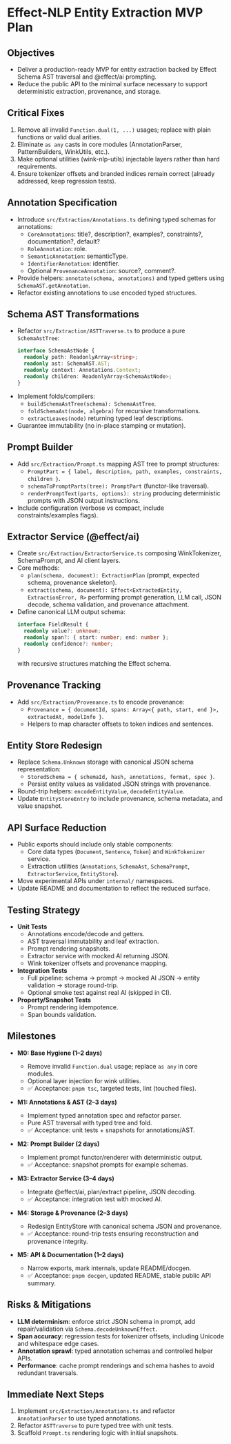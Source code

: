 # Effect-NLP Entity Extraction MVP Plan

## Objectives
- Deliver a production-ready MVP for entity extraction backed by Effect Schema AST traversal and @effect/ai prompting.
- Reduce the public API to the minimal surface necessary to support deterministic extraction, provenance, and storage.

## Critical Fixes
1. Remove all invalid `Function.dual(1, ...)` usages; replace with plain functions or valid dual arities.
2. Eliminate `as any` casts in core modules (AnnotationParser, PatternBuilders, WinkUtils, etc.).
3. Make optional utilities (wink-nlp-utils) injectable layers rather than hard requirements.
4. Ensure tokenizer offsets and branded indices remain correct (already addressed, keep regression tests).

## Annotation Specification
- Introduce `src/Extraction/Annotations.ts` defining typed schemas for annotations:
  - `CoreAnnotations`: title?, description?, examples?, constraints?, documentation?, default?
  - `RoleAnnotation`: role.
  - `SemanticAnnotation`: semanticType.
  - `IdentifierAnnotation`: identifier.
  - Optional `ProvenanceAnnotation`: source?, comment?.
- Provide helpers: `annotate(schema, annotations)` and typed getters using `SchemaAST.getAnnotation`.
- Refactor existing annotations to use encoded typed structures.

## Schema AST Transformations
- Refactor `src/Extraction/ASTTraverse.ts` to produce a pure `SchemaAstTree`:
  ```ts
  interface SchemaAstNode {
    readonly path: ReadonlyArray<string>;
    readonly ast: SchemaAST.AST;
    readonly context: Annotations.Context;
    readonly children: ReadonlyArray<SchemaAstNode>;
  }
  ```
- Implement folds/compilers:
  - `buildSchemaAstTree(schema): SchemaAstTree`.
  - `foldSchemaAst(node, algebra)` for recursive transformations.
  - `extractLeaves(node)` returning typed leaf descriptions.
- Guarantee immutability (no in-place stamping or mutation).

## Prompt Builder
- Add `src/Extraction/Prompt.ts` mapping AST tree to prompt structures:
  - `PromptPart = { label, description, path, examples, constraints, children }`.
  - `schemaToPromptParts(tree): PromptPart` (functor-like traversal).
  - `renderPromptText(parts, options): string` producing deterministic prompts with JSON output instructions.
- Include configuration (verbose vs compact, include constraints/examples flags).

## Extractor Service (@effect/ai)
- Create `src/Extraction/ExtractorService.ts` composing WinkTokenizer, SchemaPrompt, and AI client layers.
- Core methods:
  - `plan(schema, document): ExtractionPlan` (prompt, expected schema, provenance skeleton).
  - `extract(schema, document): Effect<ExtractedEntity, ExtractionError, R>` performing prompt generation, LLM call, JSON decode, schema validation, and provenance attachment.
- Define canonical LLM output schema:
  ```ts
  interface FieldResult {
    readonly value?: unknown;
    readonly span?: { start: number; end: number };
    readonly confidence?: number;
  }
  ```
  with recursive structures matching the Effect schema.

## Provenance Tracking
- Add `src/Extraction/Provenance.ts` to encode provenance:
  - `Provenance = { documentId, spans: Array<{ path, start, end }>, extractedAt, modelInfo }`.
  - Helpers to map character offsets to token indices and sentences.

## Entity Store Redesign
- Replace `Schema.Unknown` storage with canonical JSON schema representation:
  - `StoredSchema = { schemaId, hash, annotations, format, spec }`.
  - Persist entity values as validated JSON strings with provenance.
- Round-trip helpers: `encodeEntityValue`, `decodeEntityValue`.
- Update `EntityStoreEntry` to include provenance, schema metadata, and value snapshot.

## API Surface Reduction
- Public exports should include only stable components:
  - Core data types (`Document`, `Sentence`, `Token`) and `WinkTokenizer` service.
  - Extraction utilities (`Annotations`, `SchemaAst`, `SchemaPrompt`, `ExtractorService`, `EntityStore`).
- Move experimental APIs under `internal/` namespaces.
- Update README and documentation to reflect the reduced surface.

## Testing Strategy
- **Unit Tests**
  - Annotations encode/decode and getters.
  - AST traversal immutability and leaf extraction.
  - Prompt rendering snapshots.
  - Extractor service with mocked AI returning JSON.
  - Wink tokenizer offsets and provenance mapping.
- **Integration Tests**
  - Full pipeline: schema → prompt → mocked AI JSON → entity validation → storage round-trip.
  - Optional smoke test against real AI (skipped in CI).
- **Property/Snapshot Tests**
  - Prompt rendering idempotence.
  - Span bounds validation.

## Milestones
- **M0: Base Hygiene (1–2 days)**
  - Remove invalid `Function.dual` usage; replace `as any` in core modules.
  - Optional layer injection for wink utilities.
  - ✅ Acceptance: `pnpm tsc`, targeted tests, lint (touched files).

- **M1: Annotations & AST (2–3 days)**
  - Implement typed annotation spec and refactor parser.
  - Pure AST traversal with typed tree and fold.
  - ✅ Acceptance: unit tests + snapshots for annotations/AST.

- **M2: Prompt Builder (2 days)**
  - Implement prompt functor/renderer with deterministic output.
  - ✅ Acceptance: snapshot prompts for example schemas.

- **M3: Extractor Service (3–4 days)**
  - Integrate @effect/ai, plan/extract pipeline, JSON decoding.
  - ✅ Acceptance: integration test with mocked AI.

- **M4: Storage & Provenance (2–3 days)**
  - Redesign EntityStore with canonical schema JSON and provenance.
  - ✅ Acceptance: round-trip tests ensuring reconstruction and provenance integrity.

- **M5: API & Documentation (1–2 days)**
  - Narrow exports, mark internals, update README/docgen.
  - ✅ Acceptance: `pnpm docgen`, updated README, stable public API summary.

## Risks & Mitigations
- **LLM determinism**: enforce strict JSON schema in prompt, add repair/validation via `Schema.decodeUnknownEffect`.
- **Span accuracy**: regression tests for tokenizer offsets, including Unicode and whitespace edge cases.
- **Annotation sprawl**: typed annotation schemas and controlled helper APIs.
- **Performance**: cache prompt renderings and schema hashes to avoid redundant traversals.

## Immediate Next Steps
1. Implement `src/Extraction/Annotations.ts` and refactor `AnnotationParser` to use typed annotations.
2. Refactor `ASTTraverse` to pure typed tree with unit tests.
3. Scaffold `Prompt.ts` rendering logic with initial snapshots.

